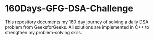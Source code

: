 # 160Days-GFG-DSA-Challenge
This repository documents my 160-day journey of solving a daily DSA problem from GeeksforGeeks. All solutions are implemented in C++ to strengthen my problem-solving skills.
